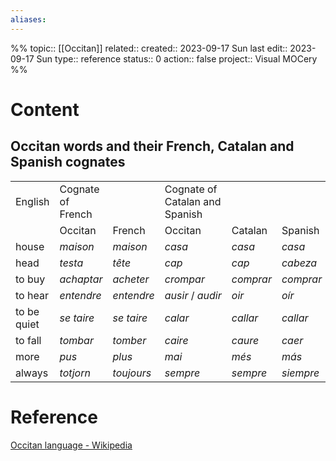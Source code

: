 ```yaml
---
aliases: 
---
```

%%
topic:: [[Occitan]]
related:: 
created:: 2023-09-17 Sun 
last edit:: 2023-09-17 Sun 
type:: reference
status:: 0
action:: false
project:: Visual MOCery
%%
# Content

## Occitan words and their French, Catalan and Spanish cognates

|   |   |   |   |   |   |
|---|---|---|---|---|---|
|English|Cognate of French|   |Cognate of Catalan and Spanish|   |   |
||Occitan|French|Occitan|Catalan|Spanish|
|house|_maison_|_maison_|_casa_|_casa_|_casa_|
|head|_testa_|_tête_|_cap_|_cap_|_cabeza_|
|to buy|_achaptar_|_acheter_|_crompar_|_comprar_|_comprar_|
|to hear|_entendre_|_entendre_|_ausir_ / _audir_|_oir_|_oír_|
|to be quiet|_se taire_|_se taire_|_calar_|_callar_|_callar_|
|to fall|_tombar_|_tomber_|_caire_|_caure_|_caer_|
|more|_pus_|_plus_|_mai_|_més_|_más_|
|always|_totjorn_|_toujours_|_sempre_|_sempre_|_siempre_|

# Reference
[Occitan language - Wikipedia](https://en.wikipedia.org/wiki/Occitan_language)

